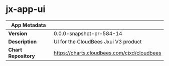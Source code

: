 # jx-app-ui

|App Metadata||
|---|---|
| **Version** | 0.0.0-snapshot-pr-584-14 |
| **Description** | UI for the CloudBees Jxui V3 product |
| **Chart Repository** | https://charts.cloudbees.com/cjxd/cloudbees |
